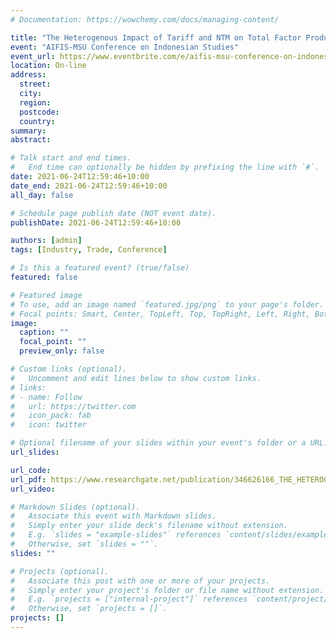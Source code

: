 ```yaml
---
# Documentation: https://wowchemy.com/docs/managing-content/

title: "The Heterogenous Impact of Tariff and NTM on Total Factor Productivity of Indonesian Firms"
event: "AIFIS-MSU Conference on Indonesian Studies"
event_url: https://www.eventbrite.com/e/aifis-msu-conference-on-indonesian-studies-tickets-141830022415
location: On-line
address:
  street:
  city:
  region:
  postcode:
  country:
summary: 
abstract:

# Talk start and end times.
#   End time can optionally be hidden by prefixing the line with `#`.
date: 2021-06-24T12:59:46+10:00
date_end: 2021-06-24T12:59:46+10:00
all_day: false

# Schedule page publish date (NOT event date).
publishDate: 2021-06-24T12:59:46+10:00

authors: [admin]
tags: [Industry, Trade, Conference]

# Is this a featured event? (true/false)
featured: false

# Featured image
# To use, add an image named `featured.jpg/png` to your page's folder. 
# Focal points: Smart, Center, TopLeft, Top, TopRight, Left, Right, BottomLeft, Bottom, BottomRight.
image:
  caption: ""
  focal_point: ""
  preview_only: false

# Custom links (optional).
#   Uncomment and edit lines below to show custom links.
# links:
# - name: Follow
#   url: https://twitter.com
#   icon_pack: fab
#   icon: twitter

# Optional filename of your slides within your event's folder or a URL.
url_slides:

url_code:
url_pdf: https://www.researchgate.net/publication/346626166_THE_HETEROGENOUS_IMPACT_OF_TARIFF_AND_NTM_ON_TOTAL_FACTOR_PRODUCTIVITY_OF_INDONESIAN_FIRMS
url_video:

# Markdown Slides (optional).
#   Associate this event with Markdown slides.
#   Simply enter your slide deck's filename without extension.
#   E.g. `slides = "example-slides"` references `content/slides/example-slides.md`.
#   Otherwise, set `slides = ""`.
slides: ""

# Projects (optional).
#   Associate this post with one or more of your projects.
#   Simply enter your project's folder or file name without extension.
#   E.g. `projects = ["internal-project"]` references `content/project/deep-learning/index.md`.
#   Otherwise, set `projects = []`.
projects: []
---
```

